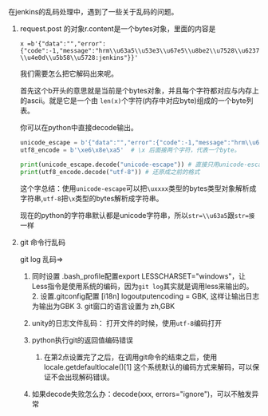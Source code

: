 在jenkins的乱码处理中，遇到了一些关于乱码的问题。

1. request.post 的对象r.content是一个bytes对象，里面的内容是

   `x =b'{"data":"","error":{"code":-1,"message":"hrm\\u63a5\\u53e3\\u67e5\\u8be2\\u7528\\u6237\\u4e0d\\u5b58\\u5728:jenkins"}}'`

   我们需要怎么把它解码出来呢。

   首先这个b开头的意思就是当前是个bytes对象，并且每个字符都对应与内存上的ascii。就是它是一个由 `len(x)`个字符(内存中对应byte)组成的一个byte列表。

   你可以在python中直接decode输出。

   ```python
   unicode_escape = b'{"data":"","error":{"code":-1,"message":"hrm\\u63a5\\u53e3\\u67e5\\u8be2\\u7528\\u6237\\u4e0d\\u5b58\\u5728:jenkins"}}' # \u 后面接着四个字符，代表一个unicode，在内存中使用utf-8进行编码。
   utf8_encode = b'\xe6\x8e\xa5'  # \x 后面接两个字符，代表一个byte。
   
   print(unicode_escape.decode("unicode-escape")) # 直接只用unicode-escape解码成python的字符串。
   print(utf8_encode.decode("utf-8")) # 还原成之前的格式
   ```

    这个字总结：使用`unicode-escape`可以把`\uxxxx`类型的bytes类型对象解析成字符串,`utf-8`把`\x`类型的bytes解析成字符串。

   现在的python的字符串默认都是unicode字符串，所以`str=\\u63a5`跟`str=接`一样

2. git 命令行乱码

   git log 乱码=>

   	1. 同时设置 .bash_profile配置export LESSCHARSET="windows"，让Less指令是使用系统的编码，因为`git log`其实就是调用less来输出的。
    	2. 设置.gitconfig配置 [i18n] logoutputencoding = GBK, 这样让输出日志为输出为GBK
    	3. git窗口的语言设置为 zh,GBK

 	3. unity的日志文件乱码： 打开文件的时候，使用`utf-8`编码打开
 	4. python执行git的返回值编码错误
      	1. 在第2点设置完了之后，在调用git命令的结束之后，使用locale.getdefaultlocale()[1] 这个系统默认的编码方式来解码，可以保证不会出现解码错误。
	5. 如果decode失败怎么办：decode(xxx, errors="ignore")，可以不触发异常